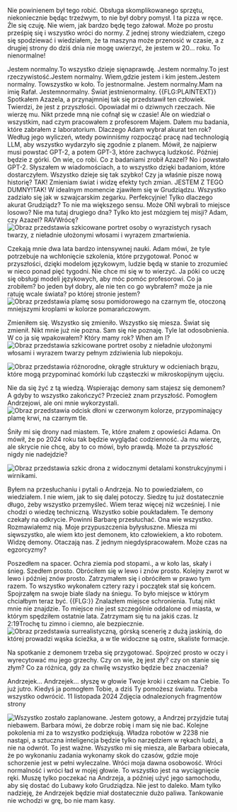 Nie powinienem był tego robić.
Obsługa skomplikowanego
sprzętu, niekoniecznie będąc
trzeźwym, to nie był dobry
pomysł. I ta pizza w ręce.
Źle się czuję. Nie wiem, jak
bardzo będę tego żałował.
Może po prostu prześpię się
i wszystko wróci do normy.
Z jednej strony wiedziałem,
czego się spodziewać
i wiedziałem, że ta maszyna
może przenosić w czasie, a z
drugiej strony do dziś dnia
nie mogę uwierzyć, że jestem
w 20... roku. To nienormalne!

Jestem normalny.To wszystko dzieje sięnaprawdę. Jestem normalny.To jest rzeczywistość.Jestem normalny. Wiem,gdzie jestem i kim jestem.Jestem normalny. Towszystko w koło. To jestnormalne. Jestem normalny.Mam na imię Rafał. Jestemnormalny. Świat jestnienormalny.
{{FLG:PLAINTEXT}}
Spotkałem Azazela,
a przynajmniej tak się
przedstawił ten człowiek.
Twierdzi, że jest
z przyszłości. Opowiadał mi
o dziwnych rzeczach.
Nie wierzę mu. Nikt przede
mną nie cofnął się w czasie!
Ale on wiedział o wszystkim,
nad czym pracowałem z
profesorem Majem. Dałem mu
badania, które zabrałem
z laboratorium.
Dlaczego Adam wybrał akurat
ten rok? Według jego wyliczeń,
wtedy powinniśmy rozpocząć
pracę nad technologią LLM, aby
wszystko wydarzyło się
zgodnie z planem. Mówił, że
najpierw musi powstać GPT-2,
a potem GPT-3, które zachwycą
ludzkość. Później będzie z górki.
On wie, co robi.
Co z badaniami zrobił Azazel?
No i powstało GPT-2.
Słyszałem w wiadomościach,
a to wszystko dzięki badaniom,
które dostarczyłem. Wszystko
dzieje się tak szybko!
Czy ja właśnie pisze nową
historię? TAK! Zmieniam świat
i widzę efekty tych zmian. 
JESTEM Z TEGO DUMNY!TAK!
W idealnym momencie zjawiłem
się w Grudziądzu. Wszystko
zadziało się jak w szwajcarskim
zegarku. Perfekcyjnie!
Tylko dlaczego akurat
Grudziądz? To nie ma większego
sensu. Może ONI wybrali to
miejsce losowo? Nie ma tutaj
drugiego dna?
Tylko kto jest mózgiem tej misji?
Adam, czy Azazel?
RAVWrócę?
![Obraz przedstawia szkicowane portret osoby o wyrazistych rysach twarzy, z nieładnie ułożonymi włosami i wyrazem zmartwienia.](image_3.png)

Czekają mnie dwa lata bardzo
intensywnej nauki. Adam mówi,
że tyle potrzebuje na wchłonięcie
szkolenia, które przygotował.
Ponoć w przyszłości, dzięki
modelom językowym, ludzie będą
w stanie to zrozumieć w nieco
ponad pięć tygodni. Nie chce mi
się w to wierzyć.
Ja póki co uczę się obsługi modeli
językowych, aby móc pomóc
profesorowi.
Co ja zrobiłem?
bo jeden był dobry, ale nie ten co
go wybrałem? może ja nie ratuję
wcale świata?
po której stronie jestem?
![Obraz przedstawia plamę sosu pomidorowego na czarnym tle, otoczoną mniejszymi kroplami w kolorze pomarańczowym.](image_5.png)

Zmieniłem się.
Wszystko się zmieniło.
Wszystko się miesza.
Świat się zmienił.
Nikt mnie już nie pozna.
Sam się nie poznaję.
Tyle lat odosobnienia.
W co ja się wpakowałem?
Który mamy rok?
When am I?
![Obraz przedstawia szkicowane portret osoby z nieładnie ułożonymi włosami i wyrazem twarzy pełnym zdziwienia lub niepokoju.](image_6.png)

![Obraz przedstawia różnorodne, okrągłe struktury w odcieniach brązu, które mogą przypominać komórki lub cząsteczki w mikroskopijnym ujęciu.](image_7.png)

Nie da się żyć z tą wiedzą.
Wspierając demony sam stajesz
się demonem?
A gdyby to wszystko zakończyć?
Przecież znam przyszłość.
Pomogłem Andrzejowi,
ale oni mnie
wykorzystali.
![Obraz przedstawia odcisk dłoni w czerwonym kolorze, przypominający plamę krwi, na czarnym tle.](image_8.png)

Śniły mi się drony nad miastem.
Te, które znałem z opowieści Adama.
On mówił, że po 2024 roku tak
będzie wyglądać codzienność.
Ja mu wierzę, ale skrycie nie chcę,
aby to co mówi, było prawdą.
Może ta przyszłość nigdy
nie nadejdzie?

![Obraz przedstawia szkic drona z widocznymi detalami konstrukcyjnymi i wirnikami.](image_9.png)

Byłem na przesłuchaniu i pytali o Andrzeja. No to powiedziałem, co wiedziałem. I nie wiem, jak to się dalej potoczy. Siedzę tu już dostatecznie długo, żeby wszystko przemyśleć. Wiem teraz więcej niż wcześniej. I nie chodzi o wiedzę techniczną. Wszystko sobie poukładałem. Te demony czekały na odkrycie.
Powinni Barbarę przesłuchać. Ona wie wszystko. Rozmawiałemz nią.
Moje przypuszczenia byłysłuszne. Miesza mi sięwszystko, ale wiem kto jest demonem, kto człowiekiem, a kto robotem. Widzę demony. Otaczają nas. Z jednym niegdyśpracowałem.
Może czas na egzorcyzmy?

Poszedłem na spacer. Ochra ziemia pod stopami.,
a w koło las, skały i śnieg.
Szedłem prosto. Obróciłem się w lewo i znów
prosto. Kolejny zwrot w lewo i później znów
prosto. Zatrzymałem się i obróciłem w prawo
tym razem. To wszystko wykonałem
cztery razy i początek stał się końcem.
Spojrzałęm na swoje białe ślady na śniegu.
To było miejsce w którym chciałbym teraz być.
{{FLG:}}
Znalazłem miejsce
schronienia. Tutaj nikt
mnie nie znajdzie.
To miejsce nie jest
szczególnie oddalone od
miasta, w którym
spędziłem ostatnie lata.
Zatrzymam się tu na
jakiś czas.
Iz 2:19Trochę tu zimno i ciemno,
ale bezpiecznie.
![Obraz przedstawia surrealistyczną, górską scenerię z dużą jaskinią, do której prowadzi wąska ścieżka, a w tle widoczne są ostre, skaliste formacje.](image_13.png)

Na spotkanie z demonem
trzeba się przygotować.
Spojrzeć prosto w oczy
i wyrecytować mu jego
grzechy.
Czy on wie, żę jest zły?
czy on stanie się złym?
Co za różnica, gdy za
chwilę wszystko będzie
bez znaczenia?

Andrzejek... Andrzejek...
słyszę w głowie Twoje
kroki i czekam na Ciebie.
To już jutro.
Kiedyś ja pomogłem Tobie,
a dziś Ty pomożesz
światu.
Trzeba wszystko
odwrócić.
11 listopada 2024
Zdjęcia odnalezionych
fragmentów strony

![Wszystko zostało zaplanowane. Jestem gotowy, a Andrzej przyjdzie tutaj niebawem. Barbara mówi, że dobrze robię i mam się nie bać. Kolejne pokolenia mi za to wszystko podziękują. Władza robotów w 2238 nie nastąpi, a sztuczna inteligencja będzie tylko narzędziem w rękach ludzi, a nie na odwrót. To jest ważne. Wszystko mi się miesza, ale Barbara obiecała, że po wykonaniu zadania wykonamy skok do czasów, gdzie moje schorzenie jest w pełni wyleczalne. Wróci moja dawna osobowość. Wróci normalność i wróci ład w mojej głowie. To wszystko jest na wyciągnięcie ręki. Muszę tylko poczekać na Andrzeja, a później użyć jego samochodu, aby się dostać do Lubawy koło Grudziądza. Nie jest to daleko. Mam tylko nadzieję, że Andrzejek będzie miał dostatecznie dużo paliwa. Tankowanie nie wchodzi w grę, bo nie mam kasy.](image_16.png)
